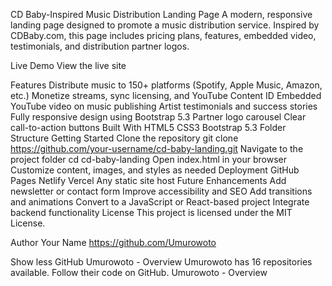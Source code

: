 	
CD Baby-Inspired Music Distribution Landing Page
A modern, responsive landing page designed to promote a music distribution service. Inspired by CDBaby.com, this page includes pricing plans, features, embedded video, testimonials, and distribution partner logos.

Live Demo
View the live site

Features
Distribute music to 150+ platforms (Spotify, Apple Music, Amazon, etc.)
Monetize streams, sync licensing, and YouTube Content ID
Embedded YouTube video on music publishing
Artist testimonials and success stories
Fully responsive design using Bootstrap 5.3
Partner logo carousel
Clear call-to-action buttons
Built With
HTML5
CSS3
Bootstrap 5.3
Folder Structure
Getting Started
Clone the repository
git clone https://github.com/your-username/cd-baby-landing.git
Navigate to the project folder
cd cd-baby-landing
Open index.html in your browser
Customize content, images, and styles as needed
Deployment
GitHub Pages
Netlify
Vercel
Any static site host
Future Enhancements
Add newsletter or contact form
Improve accessibility and SEO
Add transitions and animations
Convert to a JavaScript or React-based project
Integrate backend functionality
License
This project is licensed under the MIT License.

Author
Your Name
https://github.com/Umurowoto

Show less
GitHub
Umurowoto - Overview
Umurowoto has 16 repositories available. Follow their code on GitHub.
Umurowoto - Overview



